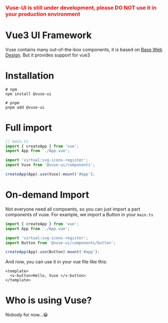 <h3 style="color: red;margin-bottom: 2rem">
  Vuse-UI is still under development, please DO NOT use it in your production environment
</h3>

# Vue3 UI Framework
Vuse contains many out-of-the-box components, it is based on [Base Web Design](https://baseweb.design). But it provides support for vue3

# Installation
```shell
# npm
npm install @vuse-ui

# pnpm
pnpm add @vuse-ui
```

# Full import
```ts
// main.ts
import { createApp } from 'vue';
import App from './App.vue';

import 'virtual:svg-icons-register';
import Vuse from '@vuse-ui/components';

createApp(App).use(Vuse).mount('#app');
```

# On-demand Import

Not everyone need all compoents, so you can just import a part components of vuse. For example, we import a Button in your `main.ts`

```ts
import { createApp } from 'vue';
import App from './App.vue';

import 'virtual:svg-icons-register';
import Button from '@vuse-ui/components/button';

createApp(App).use(Button).mount('#app');
```

And now, you can use it in your vue file like this:

```vue
<template>
  <v-button>Hello, Vuse </v-button>
</template>
```

# Who is using Vuse?
Nobody for now...:grinning:

